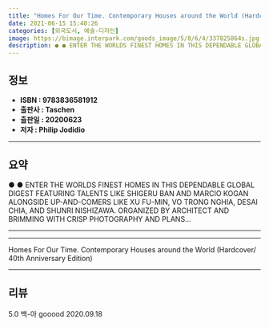 ```yaml
---
title: "Homes For Our Time. Contemporary Houses around the World (Hardcover/ 40th Anniversary Edition)"
date: 2021-06-15 15:40:26
categories: [외국도서, 예술-디자인]
image: https://bimage.interpark.com/goods_image/5/8/6/4/337825864s.jpg
description: ● ● ENTER THE WORLDS FINEST HOMES IN THIS DEPENDABLE GLOBAL DIGEST FEATURING TALENTS LIKE SHIGERU BAN AND MARCIO KOGAN ALONGSIDE UP-AND-COMERS LIKE XU FU-MIN,
---
```


## **정보**

- **ISBN : 9783836581912**
- **출판사 : Taschen**
- **출판일 : 20200623**
- **저자 : Philip Jodidio**

------



## **요약**

●  ●  ENTER THE WORLDS FINEST HOMES IN THIS DEPENDABLE GLOBAL DIGEST FEATURING TALENTS LIKE SHIGERU BAN AND MARCIO KOGAN ALONGSIDE UP-AND-COMERS LIKE XU FU-MIN, VO TRONG NGHIA, DESAI CHIA, AND SHUNRI NISHIZAWA. ORGANIZED BY ARCHITECT AND BRIMMING WITH CRISP PHOTOGRAPHY AND PLANS... 

------



------


Homes For Our Time. Contemporary Houses around the World (Hardcover/ 40th Anniversary Edition) 

------


## **리뷰** 

5.0 백-아 gooood 2020.09.18 <br/>